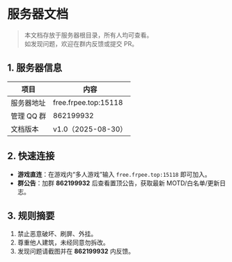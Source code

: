 # 服务器文档

> 本文档存放于服务器根目录，所有人均可查看。  
> 如发现问题，欢迎在群内反馈或提交 PR。

## 1. 服务器信息

| 项目       | 内容                 |
| ---------- | -------------------- |
| 服务器地址 | free.frpee.top:15118 |
| 管理 QQ 群 | 862199932            |
| 文档版本   | v1.0（2025-08-30）   |

## 2. 快速连接

- **游戏直连**：在游戏内“多人游戏”输入 `free.frpee.top:15118` 即可加入。  
- **群公告**：加群 **862199932** 后查看置顶公告，获取最新 MOTD/白名单/更新日志。  

## 3. 规则摘要

1. 禁止恶意破坏、刷屏、外挂。  
2. 尊重他人建筑，未经同意勿拆改。  
3. 发现问题请截图并在 **862199932** 内反馈。

